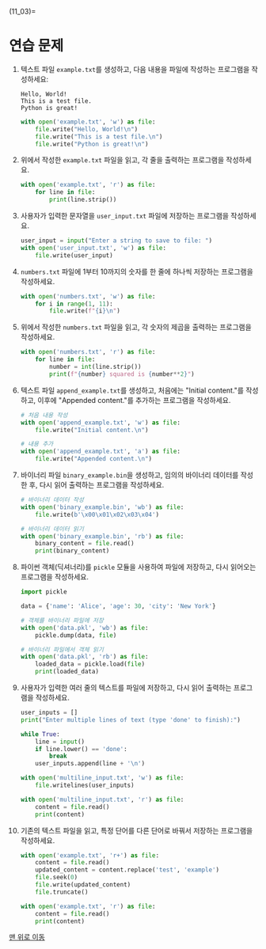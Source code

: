 (11_03)=
# 연습 문제

1. 텍스트 파일 `example.txt`를 생성하고, 다음 내용을 파일에 작성하는 프로그램을 작성하세요:
    ```
    Hello, World!
    This is a test file.
    Python is great!
    ```

    ```python
    with open('example.txt', 'w') as file:
        file.write("Hello, World!\n")
        file.write("This is a test file.\n")
        file.write("Python is great!\n")
    ```

2. 위에서 작성한 `example.txt` 파일을 읽고, 각 줄을 출력하는 프로그램을 작성하세요.

    ```python
    with open('example.txt', 'r') as file:
        for line in file:
            print(line.strip())
    ```

3. 사용자가 입력한 문자열을 `user_input.txt` 파일에 저장하는 프로그램을 작성하세요.

    ```python
    user_input = input("Enter a string to save to file: ")
    with open('user_input.txt', 'w') as file:
        file.write(user_input)
    ```

4. `numbers.txt` 파일에 1부터 10까지의 숫자를 한 줄에 하나씩 저장하는 프로그램을 작성하세요.

    ```python
    with open('numbers.txt', 'w') as file:
        for i in range(1, 11):
            file.write(f"{i}\n")
    ```

5. 위에서 작성한 `numbers.txt` 파일을 읽고, 각 숫자의 제곱을 출력하는 프로그램을 작성하세요.

    ```python
    with open('numbers.txt', 'r') as file:
        for line in file:
            number = int(line.strip())
            print(f"{number} squared is {number**2}")
    ```

6. 텍스트 파일 `append_example.txt`를 생성하고, 처음에는 "Initial content."를 작성하고, 이후에 "Appended content."를 추가하는 프로그램을 작성하세요.

    ```python
    # 처음 내용 작성
    with open('append_example.txt', 'w') as file:
        file.write("Initial content.\n")

    # 내용 추가
    with open('append_example.txt', 'a') as file:
        file.write("Appended content.\n")
    ```

7. 바이너리 파일 `binary_example.bin`을 생성하고, 임의의 바이너리 데이터를 작성한 후, 다시 읽어 출력하는 프로그램을 작성하세요.

    ```python
    # 바이너리 데이터 작성
    with open('binary_example.bin', 'wb') as file:
        file.write(b'\x00\x01\x02\x03\x04')

    # 바이너리 데이터 읽기
    with open('binary_example.bin', 'rb') as file:
        binary_content = file.read()
        print(binary_content)
    ```

8. 파이썬 객체(딕셔너리)를 `pickle` 모듈을 사용하여 파일에 저장하고, 다시 읽어오는 프로그램을 작성하세요.

    ```python
    import pickle

    data = {'name': 'Alice', 'age': 30, 'city': 'New York'}

    # 객체를 바이너리 파일에 저장
    with open('data.pkl', 'wb') as file:
        pickle.dump(data, file)

    # 바이너리 파일에서 객체 읽기
    with open('data.pkl', 'rb') as file:
        loaded_data = pickle.load(file)
        print(loaded_data)
    ```

9. 사용자가 입력한 여러 줄의 텍스트를 파일에 저장하고, 다시 읽어 출력하는 프로그램을 작성하세요.

    ```python
    user_inputs = []
    print("Enter multiple lines of text (type 'done' to finish):")

    while True:
        line = input()
        if line.lower() == 'done':
            break
        user_inputs.append(line + '\n')

    with open('multiline_input.txt', 'w') as file:
        file.writelines(user_inputs)

    with open('multiline_input.txt', 'r') as file:
        content = file.read()
        print(content)
    ```

10. 기존의 텍스트 파일을 읽고, 특정 단어를 다른 단어로 바꿔서 저장하는 프로그램을 작성하세요.

    ```python
    with open('example.txt', 'r+') as file:
        content = file.read()
        updated_content = content.replace('test', 'example')
        file.seek(0)
        file.write(updated_content)
        file.truncate()

    with open('example.txt', 'r') as file:
        content = file.read()
        print(content)
    ```

[맨 위로 이동](11_03)

